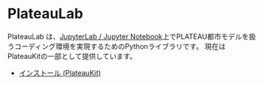 # PlateauLab

PlateauLab は、[JupyterLab / Jupyter Notebook](https://jupyter.org/)上でPLATEAU都市モデルを扱うコーディング環境を実現するためのPythonライブラリです。
現在はPlateauKitの一部として提供しています。

- [インストール (PlateauKit)](../install.md)

<div style="margin-bottom:10rem"></div>
